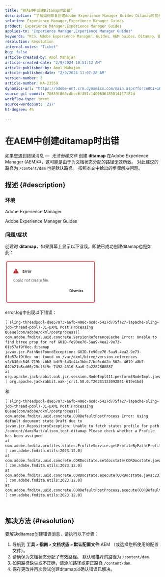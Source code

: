 ```yaml
---
title: “在AEM中创建Ditamap时出错”
description: “了解如何修复创建Adobe Experience Manager Guides Ditamap时显示的错误。 请确保分配了有效的路径。”
solution: Experience Manager,Experience Manager Guides
product: Experience Manager,Experience Manager Guides
applies-to: "Experience Manager,Experience Manager Guides"
keywords: “KCS、Adobe Experience Manager、Guides、AEM Guides、Ditamap、错误”
resolution: Resolution
internal-notes: "Ticket"
bug: false
article-created-by: Amol Mahajan
article-created-date: "2/9/2024 10:51:12 AM"
article-published-by: Amol Mahajan
article-published-date: "2/9/2024 11:07:28 AM"
version-number: 3
article-number: KA-23559
dynamics-url: "https://adobe-ent.crm.dynamics.com/main.aspx?forceUCI=1&pagetype=entityrecord&etn=knowledgearticle&id=8458f520-39c7-ee11-9079-6045bd006ce9"
source-git-commit: 78659f863cdbcc6f351c1400636485014117f87d
workflow-type: tm+mt
source-wordcount: '217'
ht-degree: 4%

---
```


# 在AEM中创建ditamap时出错


如果您遇到错误消息 —  *无法创建文件* 创建 <b>ditamap</b> 在Adobe Experience Manager (AEM)中，这可能是由于为文档状态分配的路径无效所致。 对此建议的路径为 `/content/dam` 也是默认路径。 按照本文中给出的步骤解决问题。

## 描述 {#description}


### <b>环境</b>

Adobe Experience Manager

Adobe Experience Manager Guides



### <b>问题/症状</b>

创建时 <b>ditamap</b>，如果屏幕上显示以下错误，即使已成功创建ditamap也是如此：

![](assets/___8558f520-39c7-ee11-9079-6045bd006ce9___.png)



error.log中出现以下错误：




```
[ sling-threadpool-d9e57073-a6fb-498c-acdc-5427d775fa27-(apache-sling-job-thread-pool)-31-DXML Post Processing Queue(com/adobe/dxml/postprocess)]  com.adobe.fmdita.uuid.concrete.VersionReferenceCache Error: Unable to find btree prop for ref GUID-fe90ee76-5aa9-4ea2-9e73-61e57af9f0ec.ditamap
javax.jcr.PathNotFoundException: GUID-fe90ee76-5aa9-4ea2-9e73-61e57af9f0ec not found on /var/dxml/btree/version-references-v2/630dc546-719b-4bb8-bdf5-643c44c1bbc7/bc0cdd2b-562c-4619-a8b7-042b21b8cd66/25cf3f9e-7492-4316-8aa6-2a2282308887
at org.apache.jackrabbit.oak.jcr.session.NodeImpl$11.perform(NodeImpl.java:671) [ org.apache.jackrabbit.oak-jcr:1.58.0.T20231123092841-619e1bd]
```


和




```
[ sling-threadpool-d9e57073-a6fb-498c-acdc-5427d775fa27-(apache-sling-job-thread-pool)-31-DXML Post Processing Queue(com/adobe/dxml/postprocess)]  com.adobe.fmdita.uuid.concrete.CORDefaultPostProcess Error: Using default document state Draft due to
javax.jcr.RepositoryException: Unable to fetch states profile for path /content/dam/Matt/alison_test.ditamap Please check whether a Profile has been assigned
at com.adobe.fmdita.profiles.states.ProfileService.getProfileByPath(ProfileService.java:96) [ com.adobe.fmdita.utils:2023.12.0] 
at com.adobe.fmdita.uuid.concrete.CORDocstate.setdocstate(CORDocstate.java:37) [ com.adobe.fmdita.utils:2023.12.0] 
at com.adobe.fmdita.uuid.concrete.CORDocstate.execute(CORDocstate.java:23) [ com.adobe.fmdita.utils:2023.12.0] 
at com.adobe.fmdita.uuid.concrete.CORDefaultPostProcess.execute(CORDefaultPostProcess.java:1) [ com.adobe.fmdita.utils:2023.12.0]
```

` `



## 解决方法 {#resolution}


要解决ditamap创建错误消息，请执行以下步骤：

1. 导航到 <b>工具 `>`  指南 `>`  文档状态</b><b> `>`  默认配置文件</b> AEM （或选择您所使用的配置文件）。
2. 请确保为文档状态分配了有效路径。 默认和推荐的路径为 `/content/dam`.
3. 如果路径缺失或不正确，请添加路径或更正路径 `/content/dam`.
4. 保存更改并再次尝试创建ditamap以确认错误已解决。

